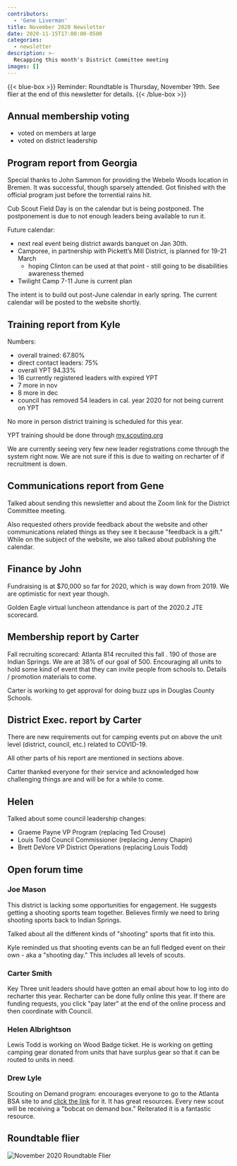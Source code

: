 ```yaml
---
contributors:
  - 'Gene Liverman'
title: November 2020 Newsletter
date: 2020-11-15T17:00:00-0500
categories:
  - newsletter
description: >-
  Recapping this month's District Committee meeting
images: []
---
```


{{< blue-box >}}
Reminder: Roundtable is Thursday, November 19th. See flier at the end of this newsletter for details.
{{< /blue-box >}}

## Annual membership voting

* voted on members at large
* voted on district leadership

## Program report from Georgia

Special thanks to John Sammon for providing the Webelo Woods location in Bremen. It was successful, though sparsely attended. Got finished with the official program just before the torrential rains hit.

Cub Scout Field Day is on the calendar but is being postponed. The postponement is due to not enough leaders being available to run it.

Future calendar:

* next real event being district awards banquet on Jan 30th.
* Camporee, in partnership with Pickett’s Mill District, is planned for 19-21 March
  * hoping Clinton can be used at that point - still going to be disabilities awareness themed
* Twilight Camp 7-11 June is current plan

The intent is to build out post-June calendar in early spring. The current calendar will be posted to the website shortly.

## Training report from Kyle

Numbers:

* overall trained: 67.80%
* direct contact leaders: 75%
* overall YPT 94.33%
* 16 currently registered leaders with expired YPT
* 7 more in nov
* 8 more in dec
* council has removed 54 leaders in cal. year 2020 for not being current on YPT

No more in person district training is scheduled for this year.

YPT training should be done through [my.scouting.org](https://my.scouting.org/)

We are currently seeing very few new leader registrations come through the system right now. We are not sure if this is due to waiting on recharter of if recruitment is down.

## Communications report from Gene

Talked about sending this newsletter and about the Zoom link for the District Committee meeting.

Also requested others provide feedback about the website and other communications related things as they see it because "feedback is a gift." While on the subject of the website, we also talked about publishing the calendar.

## Finance by John

Fundraising is at $70,000 so far for 2020, which is way down from 2019. We are optimistic for next year though.

Golden Eagle virtual luncheon attendance is part of the 2020.2 JTE scorecard.

## Membership report by Carter

Fall recruiting scorecard: Atlanta 814 recruited this fall . 190 of those are Indian Springs. We are at 38% of our goal of 500. Encouraging all units to hold some kind of event that they can invite people from schools to. Details / promotion materials to come.

Carter is working to get approval for doing buzz ups in Douglas County Schools.

## District Exec. report by Carter

There are new requirements out for camping events put on above the unit level (district, council, etc.) related to COVID-19.

All other parts of his report are mentioned in sections above.

Carter thanked everyone for their service and acknowledged how challenging things are and will be for a while to come.

## Helen

Talked about some council leadership changes:

* Graeme Payne VP Program (replacing Ted Crouse)
* Louis Todd Council Commissioner (replacing Jenny Chapin)
* Brett DeVore VP District Operations (replacing Louis Todd)

## Open forum time

### Joe Mason

This district is lacking some opportunities for engagement. He suggests getting a shooting sports team together. Believes firmly we need to bring shooting sports back to Indian Springs.

Talked about all the different kinds of "shooting" sports that fit into this.

Kyle reminded us that shooting events can be an full fledged event on their own - aka a "shooting day." This includes all levels of scouts.

### Carter Smith

Key Three unit leaders should have gotten an email about how to log into do recharter this year. Recharter can be done fully online this year. If there are funding requests, you click "pay later" at the end of the online process and then coordinate with Council.

### Helen Albrightson

Lewis Todd is working on Wood Badge ticket. He is working on getting camping gear donated from units that have surplus gear so that it can be routed to units in need.

### Drew Lyle

Scouting on Demand program: encourages everyone to go to the Atlanta BSA site to and [click the link](https://www.atlantabsa.org/ScoutingOnDemand) for it. It has great resources. Every new scout will be receiving a "bobcat on demand box."  Reiterated it is a fantastic resource.

## Roundtable flier

![November 2020 Roundtable Flier](2020-11-Roundtable.jpg)
